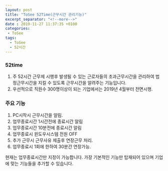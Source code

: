 ```yaml
---
layout: post
title: "ToSee 52Time(근무시간 관리기능)"
excerpt_separator: "<!--more-->"
date : 2019-11-27 11:37:35 +0100
categories:
 - ToSee
tags:
  - ToSee
  - 52시간
---
```


### 52time
1. 주 52시간 근무제 시행후 발생될 수 있는 근로자들의 초과근무시간을 관리하여 법정근무시간을 지킬 수 있도록 근무시간을 알려주는 기능입니다.
2. 우선적으로 직원수 300명이상이 되는 기업에서는 2019년 4월부터 전면시행.

### 주요 기능
1. PC시작시 근무시간을 알림.
2. 업무종료시간 1시간전에 종료시간 알림
3. 업무종료시간 10분전에 종료시간 알림
4. 업무종료시 윈도우시스템 전원 OFF
5. 추가 근무시 근무사유 제출후 연장근무 처리.
6. 업무종료시 1회에 한하여 30분간 연장가능.

현재는 업무종료시간만 지정이 가능합니다. 
가장 기본적인 기능만 탑재되어 있으며 기업에 맞는 기능들을 추가할 수 있습니다.

<!-- 추후 버전업데이트시에 1회성 단기 연장근무 시간 및 연장근무시 근무요청서 제출등에 대한 설정을 담당자가 변경할 수 있도록 구성할 예정입니다. 또한 근무시간 적용 예외 시스템을 매니저사이트에서 지정이 가능하도록 할 예정입니다. -->
